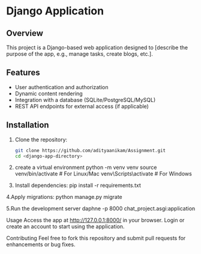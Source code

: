 # Django Application

## Overview
This project is a Django-based web application designed to [describe the purpose of the app, e.g., manage tasks, create blogs, etc.]. 

## Features
- User authentication and authorization
- Dynamic content rendering
- Integration with a database (SQLite/PostgreSQL/MySQL)
- REST API endpoints for external access (if applicable)

## Installation

1. Clone the repository:
   ```bash
   git clone https://github.com/adityaanikam/Assignment.git
   cd <django-app-directory>

2. create a virtual environment
python -m venv venv
source venv/bin/activate   # For Linux/Mac
venv\Scripts\activate      # For Windows

3. Install dependencies:
pip install -r requirements.txt

4.Apply migrations:
python manage.py migrate

5.Run the development server
 daphne -p 8000 chat_project.asgi:application         

Usage
Access the app at http://127.0.0.1:8000/ in your browser.
Login or create an account to start using the application.               

Contributing
Feel free to fork this repository and submit pull requests for enhancements or bug fixes.

